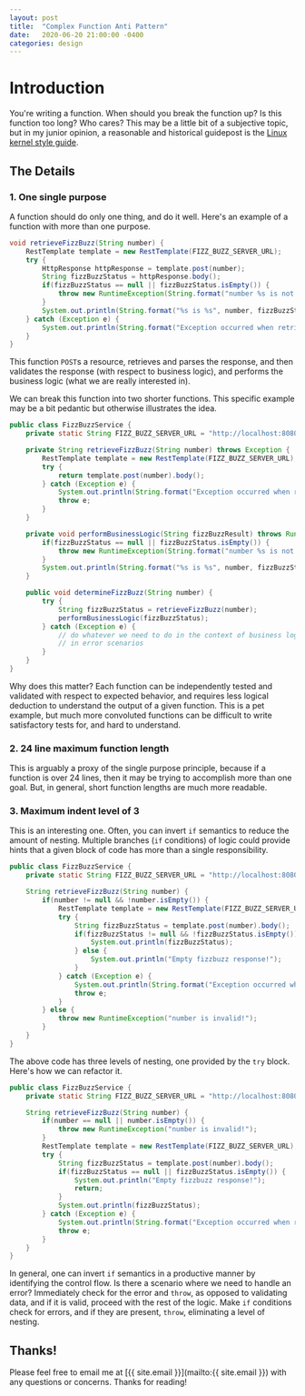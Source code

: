 ```yaml
---
layout: post
title:  "Complex Function Anti Pattern"
date:   2020-06-20 21:00:00 -0400
categories: design
---
```


# Introduction
You're writing a function. When should you break the function up?
Is this function too long? Who cares? This may be a little bit of a subjective
topic, but in my junior opinion, a reasonable and historical guidepost
is the [Linux kernel style guide](https://www.kernel.org/doc/html/v4.10/process/coding-style.html#functions).

## The Details
### 1. One single purpose
A function should do only one thing, and do it well. Here's an example of
a function with more than one purpose.
```java
void retrieveFizzBuzz(String number) {
    RestTemplate template = new RestTemplate(FIZZ_BUZZ_SERVER_URL);
    try {
        HttpResponse httpResponse = template.post(number);
        String fizzBuzzStatus = httpResponse.body();
        if(fizzBuzzStatus == null || fizzBuzzStatus.isEmpty()) {
            throw new RuntimeException(String.format("number %s is not fizzbuzz!!", number));
        }
        System.out.println(String.format("%s is %s", number, fizzBuzzStatus));
    } catch (Exception e) {
        System.out.println(String.format("Exception occurred when retrieveFizzBuzz: %s", e.getMessage(), e);
    }
}
```
This function `POST`s a resource, retrieves and parses the response, and then
validates the response (with respect to business logic), and performs
the business logic (what we are really interested in).

We can break this function into two shorter functions. This specific
example may be a bit pedantic but otherwise illustrates the idea.

```java
public class FizzBuzzService {
    private static String FIZZ_BUZZ_SERVER_URL = "http://localhost:8080/fizzbuzz";

    private String retrieveFizzBuzz(String number) throws Exception {
        RestTemplate template = new RestTemplate(FIZZ_BUZZ_SERVER_URL);
        try {
            return template.post(number).body();
        } catch (Exception e) {
            System.out.println(String.format("Exception occurred when retrieveFizzBuzz: %s", e.getMessage(), e);
            throw e;
        }
    }

    private void performBusinessLogic(String fizzBuzzResult) throws RuntimeException {
        if(fizzBuzzStatus == null || fizzBuzzStatus.isEmpty()) {
            throw new RuntimeException(String.format("number %s is not fizzbuzz!!", number));
        }
        System.out.println(String.format("%s is %s", number, fizzBuzzStatus));
    }

    public void determineFizzBuzz(String number) {
        try {
            String fizzBuzzStatus = retrieveFizzBuzz(number);
            performBusinessLogic(fizzBuzzStatus);    
        } catch (Exception e) {
            // do whatever we need to do in the context of business logic
            // in error scenarios
        }
    }
}
```

Why does this matter? Each function can be independently tested and validated
with respect to expected behavior, and requires less logical deduction
to understand the output of a given function. This is a pet example,
but much more convoluted functions can be difficult to write
satisfactory tests for, and hard to understand.


### 2. 24 line maximum function length
This is arguably a proxy of the single purpose principle, because
if a function is over 24 lines, then it may be trying to accomplish more
than one goal. But, in general, short function lengths are much more readable.

### 3. Maximum indent level of 3
This is an interesting one. Often, you can invert `if` semantics to reduce
the amount of nesting. Multiple branches (`if` conditions) of logic
could provide hints that a given block of code has more than a single responsibility.

```java
public class FizzBuzzService {
    private static String FIZZ_BUZZ_SERVER_URL = "http://localhost:8080/fizzbuzz";

    String retrieveFizzBuzz(String number) {
        if(number != null && !number.isEmpty()) {
            RestTemplate template = new RestTemplate(FIZZ_BUZZ_SERVER_URL);
            try {
                String fizzBuzzStatus = template.post(number).body();
                if(fizzBuzzStatus != null && !fizzBuzzStatus.isEmpty()) {
                    System.out.println(fizzBuzzStatus);
                } else {
                    System.out.println("Empty fizzbuzz response!");
                }
            } catch (Exception e) {
                System.out.println(String.format("Exception occurred when retrieveFizzBuzz: %s", e.getMessage(), e);
                throw e;
            }
        } else {
            throw new RuntimeException("number is invalid!");
        }
    }
}
```
The above code has three levels of nesting, one provided by the `try` block.
Here's how we can refactor it.
```java
public class FizzBuzzService {
    private static String FIZZ_BUZZ_SERVER_URL = "http://localhost:8080/fizzbuzz";

    String retrieveFizzBuzz(String number) {
        if(number == null || number.isEmpty()) {
            throw new RuntimeException("number is invalid!");
        }
        RestTemplate template = new RestTemplate(FIZZ_BUZZ_SERVER_URL);
        try {
            String fizzBuzzStatus = template.post(number).body();
            if(fizzBuzzStatus == null || fizzBuzzStatus.isEmpty()) {
                System.out.println("Empty fizzbuzz response!");
                return;
            }
            System.out.println(fizzBuzzStatus);
        } catch (Exception e) {
            System.out.println(String.format("Exception occurred when retrieveFizzBuzz: %s", e.getMessage(), e);
            throw e;
        }
    }
}
```
In general, one can invert `if` semantics in a productive manner
by identifying the control flow. Is there a scenario where we need 
to handle an error? Immediately check for the error and `throw`, as opposed
to validating data, and if it is valid, proceed with the rest of the logic.
Make `if` conditions check for errors, and if they are present, `throw`,
eliminating a level of nesting.


## Thanks!
Please feel free to email me at [{{ site.email }}](mailto:{{ site.email }})
with any questions or concerns. 
Thanks for reading!
